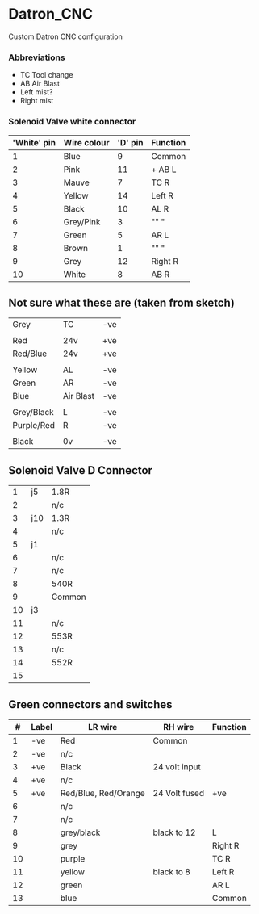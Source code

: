 # Datron_CNC
Custom Datron CNC configuration

### Abbreviations

 * TC Tool change
 * AB Air Blast
 * Left mist?
 * Right mist

### Solenoid Valve white connector

|'White' pin|Wire colour|'D' pin|Function|
|-----------|-----------|-------|--------|
| 1         |Blue       |  9    |Common  |
| 2         |Pink       | 11    |+ AB L  |
| 3         |Mauve      |  7    |  TC R  |
| 4         |Yellow     | 14    |Left R  |
| 5         |Black      | 10    |  AL R  |
| 6         |Grey/Pink  |  3    |  "" "  |
| 7         |Green      |  5    |  AR L  |
| 8         |Brown      |  1    |  "" "  |
| 9         |Grey       | 12    |Right R |
|10         |White      |  8    |  AB R  |

## Not sure what these are (taken from sketch)

|          |         |     |
|----------|---------|-----|
|Grey      | TC      | -ve |
|          |         |     |
|Red       | 24v     | +ve |
|Red/Blue  | 24v     | +ve |
|          |         |     |
|Yellow    | AL      | -ve |
|Green     | AR      | -ve |
|Blue      |Air Blast| -ve |
|          |         |     |
|Grey/Black| L       | -ve |
|Purple/Red| R       | -ve |
|          |         |     |
|Black     | 0v      | -ve |


## Solenoid Valve D Connector

|    |    |      |
|----|----|------|
|  1 | j5 | 1.8R |
|  2 |    | n/c  |
|  3 | j10| 1.3R |
|  4 |    | n/c  |
|  5 | j1 |      |
|  6 |    | n/c  |
|  7 |    | n/c  |
|  8 |    | 540R |
|  9 |    |Common|
| 10 | j3 |      |
| 11 |    | n/c  |
| 12 |    | 553R |
| 13 |    | n/c  |
| 14 |    | 552R |
| 15 |    |      |


## Green connectors and switches

|  #  | Label| LR wire             | RH wire     |Function|
|-----|------|---------------------|-------------|--------|
| 1   | -ve  | Red                 |Common       |        |
| 2   | -ve  | n/c                 |             |        |
| 3   | +ve  | Black               |24 volt input|        |
| 4   | +ve  | n/c                 |             |        |
| 5   | +ve  | Red/Blue, Red/Orange|24 Volt fused|+ve     |
| 6   |      | n/c                 |             |        |
| 7   |      | n/c                 |             |        |
| 8   |      | grey/black          |black to 12  |L       |
| 9   |      | grey                |             |Right R |
| 10  |      | purple              |             |TC R    |
| 11  |      | yellow              |black to 8   |Left R  |
| 12  |      | green               |             |AR L    |
| 13  |      | blue                |             |Common  |




